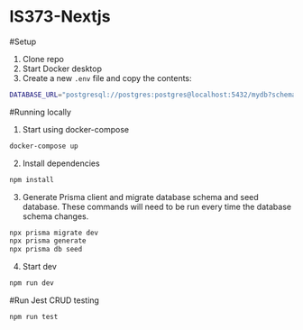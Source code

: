 # IS373-Nextjs

#Setup
1. Clone repo
2. Start Docker desktop
3. Create a new `.env` file and copy the contents:
```sh
DATABASE_URL="postgresql://postgres:postgres@localhost:5432/mydb?schema=public"
```

#Running locally
1. Start using docker-compose
```sh
docker-compose up
```
2. Install dependencies
```sh
npm install
```
3. Generate Prisma client and migrate database schema and seed database. These commands will need to be run every time the database schema changes.
```sh
npx prisma migrate dev
npx prisma generate
npx prisma db seed
```
4. Start dev
```sh
npm run dev
```

#Run Jest CRUD testing
```sh
npm run test
```
